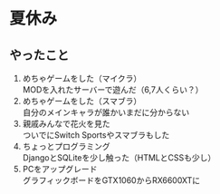 # 夏休み
## やったこと
1. めちゃゲームをした（マイクラ）  
    MODを入れたサーバーで遊んだ（6,7人くらい？）  
2. めちゃゲームをした（スマブラ）  
   自分のメインキャラが誰かいまだに分からない  
3. 親戚みんなで花火を見た  
   ついでにSwitch Sportsやスマブラもした    
4. ちょっとプログラミング  
   DjangoとSQLiteを少し触った（HTMLとCSSも少し）  
5. PCをアップグレード  
   グラフィックボードをGTX1060からRX6600XTに  
